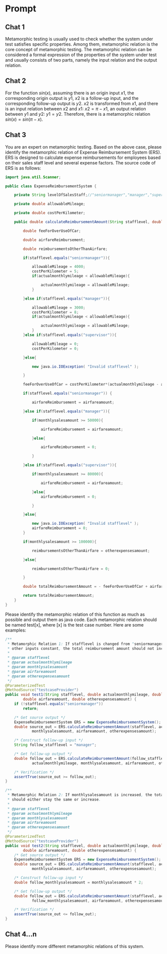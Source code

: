 # Prompt

## Chat 1

Metamorphic testing is usually used to check whether the system under test satisfies specific properties. Among them, metamorphic relation is the core concept of metamorphic testing. The metamorphic relation can be considered a formal expression of the properties of the system under test and usually consists of two parts, namely the input relation and the output relation.

## Chat 2

For the function $sin(x)$, assuming there is an origin input $x1$, the corresponding origin output is $y1$, $x2$ is a follow-up input, and the corresponding follow-up output is $y2$. $x2$ is transformed from $x1$, and there is an input relation between $x2$ and $x1$: $x2=\pi-x1$, an output relation between $y1$ and $y2$: $y1=y2$. Therefore, there is a metamorphic relation $sin(x)=sin(\pi-x)$.

## Chat 3

You are an expert on metamorphic testing. Based on the above case, please identify the metamorphic relation of Expense Reimbursement System (ERS). ERS is designed to calculate expense reimbursements for employees based on their sales staff level and several expense factors. The source code of ERS is as follows:

```java
import java.util.Scanner;

public class ExpenseReimbursementSystem {

	private String levelOfSalesStaff;//"seniormanager","manager","supervisor"

	private double allowableMileage;

	private double costPerKilometer;

	public double calculateReimbursementAmount(String stafflevel, double actualmonthlymileage, double monthlysalesamount, double airfareamount, double otherexpensesamount){

		double feeForOverUseOfCar;

		double airfareReimbursement;

		double reimbursementsOtherThanAirfare;

		if(stafflevel.equals("seniormanager")){

			allowableMileage = 4000;
			costPerKilometer = 5;
			if(actualmonthlymileage < allowableMileage){

				actualmonthlymileage = allowableMileage;
			}

		}else if(stafflevel.equals("manager")){

			allowableMileage = 3000;
			costPerKilometer = 8;
			if(actualmonthlymileage < allowableMileage){

				actualmonthlymileage = allowableMileage;
			}
		}else if(stafflevel.equals("supervisor")){

			allowableMileage = 0;
			costPerKilometer = 0;

		}else{

			new java.io.IOException( "Invalid stafflevel" );

		}

		feeForOverUseOfCar = costPerKilometer*(actualmonthlymileage - allowableMileage);

		if(stafflevel.equals("seniormanager")) {

			airfareReimbursement = airfareamount;

		}else if(stafflevel.equals("manager")){

			if(monthlysalesamount >= 50000){

				airfareReimbursement = airfareamount;

			}else{

				airfareReimbursement = 0;

			}

		}else if(stafflevel.equals("supervisor")){

			if(monthlysalesamount >= 80000){

				airfareReimbursement = airfareamount;

			}else{
				airfareReimbursement = 0;

			}

		}else{

			new java.io.IOException( "Invalid stafflevel" );
			airfareReimbursement = 0;
		}

		if(monthlysalesamount >= 100000){

			reimbursementsOtherThanAirfare = otherexpensesamount;

		}else{

			reimbursementsOtherThanAirfare = 0;

		}

		double totalReimbursementAmount = - feeForOverUseOfCar + airfareReimbursement + reimbursementsOtherThanAirfare;

		return totalReimbursementAmount;
	}
}
```

Please identify the metamorphic relation of this function as much as possible and output them as java code. Each metamorphic relation should be named test[x], where [x] is the test case number. Here are some examples:

```java
/**
 * Metamorphic Relation 1: If stafflevel is changed from "seniormanager" to "manager", with
 * other inputs constant, the total reimbursement amount should not increase.
 *
 * @param stafflevel
 * @param actualmonthlymileage
 * @param monthlysalesamount
 * @param airfareamount
 * @param otherexpensesamount
 */
@ParameterizedTest
@MethodSource("testcaseProvider")
public void test1(String stafflevel, double actualmonthlymileage, double monthlysalesamount,
        double airfareamount, double otherexpensesamount) {
    if (!stafflevel.equals("seniormanager"))
        return;

    /* Get source output */
    ExpenseReimbursementSystem ERS = new ExpenseReimbursementSystem();
    double source_out = ERS.calculateReimbursementAmount(stafflevel, actualmonthlymileage,
            monthlysalesamount, airfareamount, otherexpensesamount);

    /* Construct follow-up input */
    String follow_stafflevel = "manager";

    /* Get follow-up output */
    double follow_out = ERS.calculateReimbursementAmount(follow_stafflevel,
            actualmonthlymileage, monthlysalesamount, airfareamount, otherexpensesamount);

    /* Verification */
    assertTrue(source_out >= follow_out);
}

/**
 * Metamorphic Relation 2: If monthlysalesamount is increased, the total reimbursement amount
 * should either stay the same or increase.
 *
 * @param stafflevel
 * @param actualmonthlymileage
 * @param monthlysalesamount
 * @param airfareamount
 * @param otherexpensesamount
 */
@ParameterizedTest
@MethodSource("testcaseProvider")
public void test2(String stafflevel, double actualmonthlymileage, double monthlysalesamount,
        double airfareamount, double otherexpensesamount) {
    /* Get source output */
    ExpenseReimbursementSystem ERS = new ExpenseReimbursementSystem();
    double source_out = ERS.calculateReimbursementAmount(stafflevel, actualmonthlymileage,
            monthlysalesamount, airfareamount, otherexpensesamount);

    /* Construct follow-up input */
    double follow_monthlysalesamount = monthlysalesamount * 2;

    /* Get follow-up output */
    double follow_out = ERS.calculateReimbursementAmount(stafflevel, actualmonthlymileage,
            follow_monthlysalesamount, airfareamount, otherexpensesamount);

    /* Verification */
    assertTrue(source_out <= follow_out);
}
```

## Chat 4...n

Please identify more different metamorphic relations of this system.